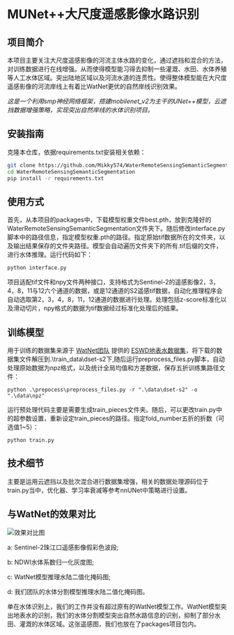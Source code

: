 # MUNet++大尺度遥感影像水路识别

## 项目简介

本项目主要关注大尺度遥感影像的河流主体水路的变化，通过遮挡和混合的方法，对训练数据进行在线增强。从而使得模型能习得去抑制一些灌溉、水田、水体养殖等人工水体区域。突出陆地区域以及河流水道的连贯性。使得整体模型能在大尺度遥感影像的河流岸线上有着比WatNet更优的自然岸线识别效果。

*这是一个利用smp神经网络框架，搭建mobilenet_v2为主干的UNet++模型，云遮挡数据增强策略，实现突出自然岸线的水体识别项目。*

## 安装指南

克隆本仓库，依据requirements.txt安装相关依赖：

```bash
git clone https://github.com/Mikky574/WaterRemoteSensingSemanticSegmentation.git
cd WaterRemoteSensingSemanticSegmentation
pip install -r requirements.txt
```

## 使用方式

首先，从本项目的packages中，下载模型权重文件best.pth，放到克隆好的WaterRemoteSensingSemanticSegmentation文件夹下。随后修改interface.py脚本中的路径信息，指定模型权重.pth的路径。指定原始tif数据所在的文件夹，以及输出结果保存的文件夹路径。模型会自动遍历文件夹下的所有.tif后缀的文件，进行水体推理。运行代码如下：

```bash
python interface.py
```

项目适配tif文件和npy文件两种接口，支持格式为Sentinel-2的遥感影像2，3，4，8，11与12六个通道的数据，或是12通道的S2遥感tif数据，自动化推理程序会自动选取第2，3，4，8，11，12通道的数据进行处理。处理包括z-score标准化以及滑动切片，npy格式的数据为tif数据经过标准化处理后的结果。

## 训练模型

用于训练的数据集来源于 [WatNet团队](https://github.com/xinluo2018/WatNet) 提供的 [ESWD地表水数据集](https://zenodo.org/records/5205674)，将下载的数据集文件解压到.\train_data\dset-s2下,随后运行preprocess_files.py脚本，自动处理原始数据为npz格式，以及统计全局均值和方差数据，保存五折训练集路径文件：

```
python .\prepocess\preprocess_files.py -r ".\data\dset-s2" -o ".\data\npz"
```

运行预处理代码主要是需要生成train_pieces文件夹。随后，可以更改train.py中的超参数设置，重新设定train_pieces的路径。指定fold_number五折的折数（可选值1~5）：

```
python train.py
```

## 技术细节

主要是运用云遮挡以及批次混合进行数据集增强，相关的数据处理源码位于train.py当中，优化器、学习率衰减等参考nnUNet中策略进行设置。

## 与WatNet的效果对比

![效果对比图]( figure/1.png "对比图")

a: Sentinel-2珠江口遥感影像假彩色波段; 

b: NDWI水体系数归一化灰度图; 

c: WatNet模型推理水陆二值化掩码图; 

d: 我们团队的水体分割模型推理水陆二值化掩码图。

单在水体识别上，我们的工作并没有超过原有的WatNet模型工作。WatNet模型突出地表水的识别，我们的水体分割模型突出自然水路信息的识别，抑制了部分水田、灌溉的水体区域。这张遥感图，我们也放在了packages项目包内。
